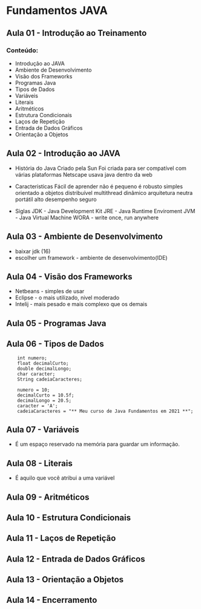 # Fundamentos JAVA

## Aula 01 - Introdução ao Treinamento

### **Conteúdo:**

- Introdução ao JAVA
- Ambiente de Desenvolvimento
- Visão dos Frameworks
- Programas Java
- Tipos de Dados
- Variáveis
- Literais
- Aritméticos
- Estrutura Condicionais
- Laços de Repetição
- Entrada de Dados Gráficos
- Orientação a Objetos

## Aula 02 - Introdução ao JAVA

- História do Java
Criado pela Sun
Foi criada para ser compatível com várias plataformas
Netscape usava java dentro da web
- Caracteristicas
Fácil de aprender
não é pequeno
é robusto
simples
orientado a objetos
distribuível
multithread
dinâmico
arquitetura neutra
portátil
alto desempenho
seguro

- Siglas
JDK - Java Development Kit
JRE - Java Runtime Enviroment
JVM - Java Virtual Machine
WORA - write once, run anywhere

## Aula 03 - Ambiente de Desenvolvimento

- baixar jdk (16)
- escolher um framework - ambiente de desenvolvimento(IDE)

## Aula 04 - Visão dos Frameworks

- Netbeans - simples de usar
- Eclipse - o mais utilizado, nivel moderado
- Intelij - mais pesado e mais complexo que os demais

## Aula 05 - Programas Java

## Aula 06 - Tipos de Dados

        int numero;
        float decimalCurto;
        double decimalLongo;
        char caracter;
        String cadeiaCaracteres;

        numero = 10;
        decimalCurto = 10.5f;
        decimalLongo = 20.5;
        caracter = 'A';
        cadeiaCaracteres = "** Meu curso de Java Fundamentos em 2021 **";

## Aula 07 - Variáveis

- É um espaço reservado na memória para guardar um informação.

## Aula 08 - Literais

- É aquilo que você atribui a uma variável

## Aula 09 - Aritméticos

## Aula 10 - Estrutura Condicionais

## Aula 11 - Laços de Repetição

## Aula 12 - Entrada de Dados Gráficos

## Aula 13 - Orientação a Objetos

## Aula 14 - Encerramento
